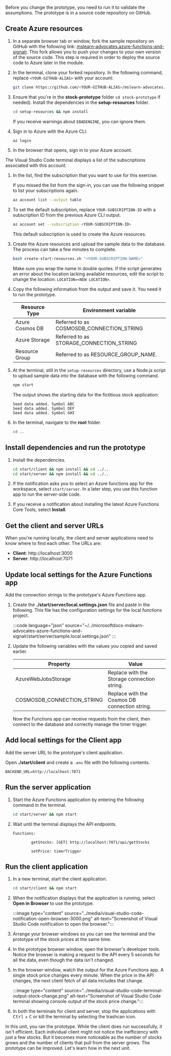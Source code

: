 Before you change the prototype, you need to run it to validate the assumptions. The prototype is in a source code repository on GitHub.  

## Create Azure resources

1. In a separate browser tab or window, fork the sample repository on GitHub with the following link: [mslearn-advocates.azure-functions-and-signalr](https://github.com/MicrosoftDocs/mslearn-advocates.azure-functions-and-signalr/fork). This fork allows you to push your changes to your own version of the source code. This step is required in order to deploy the source code to Azure later in the module.

1. In the terminal, clone your forked repository. In the following command, replace `<YOUR-GITHUB-ALIAS>` with your account:

    ```bash
    git clone https://github.com/<YOUR-GITHUB-ALIAS>/mslearn-advocates.azure-functions-and-signalr stock-prototype
    ```

1. Ensure that you're in the **stock-prototype** folder `cd stock-prototype` if needed). Install the dependencies in the **setup-resources** folder.

    ```bash
    cd setup-resources && npm install
    ```

    If you receive warnings about `EBADENGINE`,  you can ignore them.

1. Sign in to Azure with the Azure CLI.

    ```bash
    az login
    ```

1. In the browser that opens, sign in to your Azure account.

The Visual Studio Code terminal displays a list of the subscriptions associated with this account.

1. In the list, find the subscription that you want to use for this exercise.

   If you missed the list from the sign-in, you can use the following snippet to list your subscriptions again.

    ```bash
    az account list --output table
    ```

1. To set the default subscription, replace `YOUR-SUBSCRIPTION-ID` with a subscription ID from the previous Azure CLI output.

    ```bash
    az account set --subscription <YOUR-SUBSCRIPTION-ID>
    ```

    This default subscription is used to create the Azure resources.

1. Create the Azure resources and upload the sample data to the database. The process can take a few minutes to complete.

    ```bash
    bash create-start-resources.sh "<YOUR-SUBSCRIPTION-NAME>"
    ```

    Make sure you wrap the name in double quotes. If the script generates an error about the location lacking available resources, edit the script to change the location: `LOCATION=<NEW LOCATION>`.

1. Copy the following information from the output and save it. You need it to run the prototype.

    | Resource Type | Environment variable |
    |--|--|
    |Azure Cosmos DB|Referred to as COSMOSDB_CONNECTION_STRING|
    |Azure Storage|Referred to as STORAGE_CONNECTION_STRING|
    |Resource Group|Referred to as RESOURCE_GROUP_NAME.|

1. At the terminal, still in the `setup-resources` directory, use a Node.js script to upload sample data into the database with the following command.

    ```bash
    npm start
    ```

    The output shows the starting data for the fictitious stock application:

    ```console
    Seed data added. Symbol ABC
    Seed data added. Symbol DEF
    Seed data added. Symbol GHI
    ```

1. In the terminal, navigate to the **root** folder.

    ```bash
    cd ..
    ```

## Install dependencies and run the prototype

1. Install the dependencies.

    ```bash
    cd start/client && npm install && cd ../..
    cd start/server && npm install && cd ../..
    ```

1. If the notification asks you to select an Azure functions app for the workspace, select `start/server`. In a later step, you use this function app to run the server-side code.

1. If you receive a notification about installing the latest Azure Functions Core Tools, select **Install**.

## Get the client and server URLs

When you're running locally, the client and server applications need to know where to find each other. The URLs are:

- **Client**: http://localhost:3000
- **Server**: http://localhost:7071

## Update local settings for the Azure Functions app

Add the connection strings to the prototype's Azure Functions app. 

1. Create the **./start/server/local.settings.json** file and paste in the following. This file has the configuration settings for the local functions project. 

    :::code language="json" source="~/../microsoftdocs-mslearn-advocates-azure-functions-and-signalr/start/server/sample.local.settings.json" :::

1. Update the following variables with the values you copied and saved earlier.

    |Property|Value|
    |--|--|
    |AzureWebJobsStorage|Replace with the Storage connection string.|
    |COSMOSDB_CONNECTION_STRING|Replace with the Cosmos DB connection string.|

    Now the Functions app can receive requests from the client, then connect to the database and correctly manage the timer trigger.

## Add local settings for the Client app

Add the server URL to the prototype's client application.

Open **./start/client** and create a `.env` file with the following contents. 

```
BACKEND_URL=http://localhost:7071
```

## Run the server application

1. Start the Azure Functions application by entering the following command in the terminal.

    ```bash
    cd start/server && npm start
    ```

1. Wait until the terminal displays the API endpoints.

    ```console
    Functions:
    
            getStocks: [GET] http://localhost:7071/api/getStocks
    
            setPrice: timerTrigger
    ```

## Run the client application

1. In a new terminal, start the client application.

    ```bash
    cd start/client && npm start

1. When the notification displays that the application is running, select **Open in Browser** to use the prototype.

    :::image type="content" source="../media/visual-studio-code-notification-open-browser-3000.png" alt-text="Screenshot of Visual Studio Code notification to open the browser.":::

1. Arrange your browser windows so you can see the terminal and the prototype of the stock prices at the same time.
1. In the prototype browser window, open the browser's developer tools. Notice the browser is making a request to the API every 5 seconds for all the data, even though the data isn't changed.
1. In the browser window, watch the output for the Azure Functions app. A single stock price changes every minute. When the price in the API changes, the next client fetch of all data includes that change.

    :::image type="content" source="../media/visual-studio-code-terminal-output-stock-change.png" alt-text="Screenshot of Visual Studio Code terminal showing console output of the stock price change.":::

1. In both the terminals for client and server, stop the applications with <kbd>Ctrl</kbd> + <kbd>C</kbd> or kill the terminal by selecting the trashcan icon.

In this unit, you ran the prototype. While the client does run successfully, it isn't efficient. Each individual client might not notice the inefficiency with just a few stocks. But it becomes more noticeable as the number of stocks grows and the number of clients that pull from the server grows. The prototype can be improved. Let's learn how in the next unit.